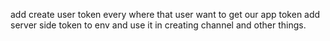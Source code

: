 add create user token every where that user want to get our app token
add server side token to env and use it in creating channel and other things.